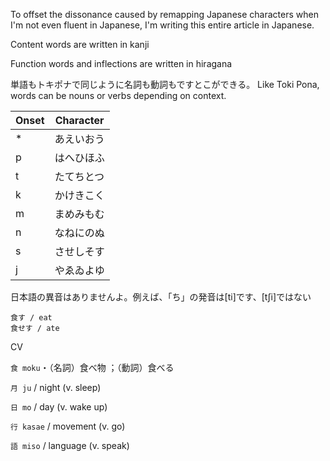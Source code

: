 To offset the dissonance caused by remapping Japanese characters when I'm not even fluent in Japanese, I'm writing this entire article in Japanese.

Content words are written in kanji

Function words and inflections are written in hiragana

単語もトキポナで同じように名詞も動詞もですとこができる。
Like Toki Pona, words can be nouns or verbs depending on context.

| Onset | Character |
|-|-|
| * | あえいおう |
| p | はへひほふ |
| t | たてちとつ |
| k | かけきこく |
| m | まめみもむ |
| n | なねにのぬ |
| s | させしそす | 
| j | やゑゐよゆ |

日本語の異音はありませんよ。例えば、「ち」の発音は\[ti]です、\[tʃi]ではない

```
食す / eat
食せす / ate
```

CV

`食 moku`・（名詞）食べ物 ；（動詞）食べる

`月 ju` / night (v. sleep)

`日 mo` / day (v. wake up)

`行 kasae` / movement (v. go)

`語 miso` / language (v. speak)
